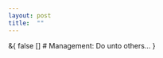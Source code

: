 ```yaml
---
layout: post
title:  ""
---
```

&{<nil> false <nil> <nil> [] <nil> <nil> <nil> <nil> # Management: Do unto others...
}
